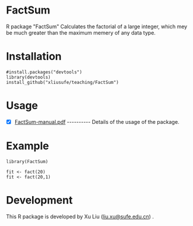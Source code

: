 # FactSum
R package "FactSum" Calculates the factorial of a large integer, which mey be much greater than the maximum memery of any data type.

# Installation

    #install.packages("devtools")
    library(devtools)
    install_github("xliusufe/teaching/FactSum")

# Usage

   - [x] [FactSum-manual.pdf](https://github.com/xliusufe/FactSum/blob/master/inst/FactSum-manual.pdf) ---------- Details of the usage of the package.
# Example
    library(FactSum)

    fit <- fact(20)
    fit <- fact(20,1)
    

# Development
This R package is developed by Xu Liu (liu.xu@sufe.edu.cn) .

